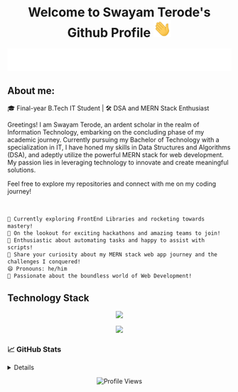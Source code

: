 <div align="center">
  <h1>Welcome to Swayam Terode's Github Profile <img src="https://raw.githubusercontent.com/ABSphreak/ABSphreak/master/gifs/Hi.gif" width="40px"></h1>

  ![Intro of Me](https://github.com/swayamterode/swayamterode/blob/main/img/Readme_Header.svg)
</div>

<h2 align='left'>About me:</h2>

<div align="left">
  
🎓 Final-year B.Tech IT Student | 🛠️ DSA and MERN Stack Enthusiast

Greetings! I am Swayam Terode, an ardent scholar in the realm of Information Technology, embarking on the concluding phase of my academic journey. Currently pursuing my Bachelor of Technology with a specialization in IT, I have honed my skills in Data Structures and Algorithms (DSA), and adeptly utilize the powerful MERN stack for web development. My passion lies in leveraging technology to innovate and create meaningful solutions.

Feel free to explore my repositories and connect with me on my coding journey!

</div>

<br>

```
🚀 Currently exploring FrontEnd Libraries and rocketing towards mastery!
👥 On the lookout for exciting hackathons and amazing teams to join!
🤖 Enthusiastic about automating tasks and happy to assist with scripts!
💬 Share your curiosity about my MERN stack web app journey and the challenges I conquered!
😄 Pronouns: he/him
💙 Passionate about the boundless world of Web Development!
```

## Technology Stack

<p align="center">
  
  <img src="https://skillicons.dev/icons?i=c,cpp,html,css,tailwind,javascript,mysql,mongodb,express,react,nodejs,markdown,figma,postman,raspberrypi"/>

</p>

<p align="center">

  <img src="https://skillicons.dev/icons?i=github,vscode,git,vercel,vite,netlify,redux"/>

</p>

 ###  📈 GitHub Stats

<details>

<div align="center">
  
<!-- ![Github Proflie Summary](https://github-profile-summary-cards.vercel.app/api/cards/profile-details?username=swayamterode&theme=github_dark) -->

| <img src="https://github-readme-stats.vercel.app/api?username=swayamterode&&show_icons=true&count_private=true&theme=github_dark"> | <img src="https://github-readme-streak-stats.herokuapp.com/?user=swayamterode&theme=blueberry_duo"/> |
| --- | ---- |

|![Contribution_Graph](https://github-readme-activity-graph.vercel.app/graph?username=swayamterode&bg_color=0d1117&color=ffffff&line=0891b2&point=ffffff&area_color=000000&area=true&hide_border=true&custom_title=Swayam's%20Commits%20Graph)|
|----|

|[![@swayamterode's Holopin board](https://holopin.me/swayamterode)](https://holopin.io/@swayamterode)|
|---|

 </details>


</div>

<div align="center">
  
 ![Profile Views](https://komarev.com/ghpvc/?username=swayamterode)

</div>
